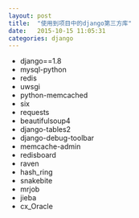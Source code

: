 ```yaml
---
layout: post
title:  "使用到项目中的django第三方库"
date:   2015-10-15 11:05:31
categories: django
---
```



* django==1.8
* mysql-python
* redis
* uwsgi
* python-memcached
* six
* requests
* beautifulsoup4
* django-tables2
* django-debug-toolbar
* memcache-admin
* redisboard
* raven
* hash_ring
* snakebite
* mrjob
* jieba
* cx_Oracle

